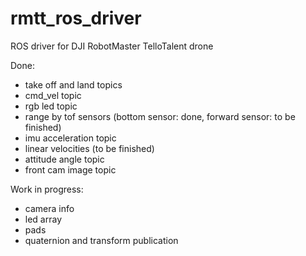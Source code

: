 # rmtt_ros_driver
ROS driver for DJI RobotMaster TelloTalent drone

Done:
- take off and land topics
- cmd_vel topic
- rgb led topic
- range by tof sensors (bottom sensor: done, forward sensor: to be finished)
- imu acceleration topic
- linear velocities (to be finished)
- attitude angle topic
- front cam image topic

Work in progress: 
- camera info
- led array
- pads
- quaternion and transform publication
